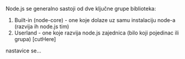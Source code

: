 Node.js se generalno sastoji od dve ključne grupe biblioteka:

 1. Built-in (node-core) - one koje dolaze uz samu instalaciju node-a (razvija ih node.js tim)
 2. Userland - one koje razvija node.js zajednica (bilo koji pojedinac ili grupa)
[cutHere]


nastavice se...